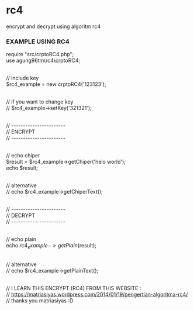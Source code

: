 # rc4
encrypt and decrypt using algoritm rc4



<h3>EXAMPLE USING RC4</h3>

require "src/crptoRC4.php";<br />
use agung96tm\rc4\crptoRC4;<br />
<br />

// include key<br />
$rc4_example = new crptoRC4('123123');<br />
<br />

// if you want to change key<br />
// $rc4_example->setKey('321321');<br />
<br />

// -----------------------<br />
	// ENCRYPT<br />
// -----------------------<br />
<br />

// echo chiper<br />
$result = $rc4_example->getChiper('helo world');<br />
echo $result;<br />
<br />

// alternative<br />
// echo $rc4_example->getChiperText();<br />
<br />

// -----------------------<br />
	// DECRYPT<br />
// -----------------------<br />
<br />

// echo plain<br />
echo $rc4_example->getPlain($result);<br />
<br />

// alternative<br />
// echo $rc4_example->getPlainText();<br />
<br />


// I LEARN THIS ENCRYPT (RC4) FROM THIS WEBSITE :<br />
// https://matriasiyas.wordpress.com/2014/01/19/pengertian-algoritma-rc4/<br />
// thanks you matriasiyas :D

